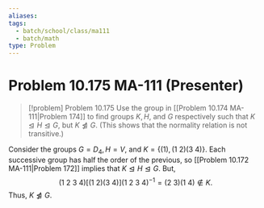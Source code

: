 ```yaml
---
aliases: 
tags:
  - batch/school/class/ma111
  - batch/math
type: Problem
---
```

# Problem 10.175 MA-111 (Presenter)

> [!problem] Problem 10.175
> Use the group in [[Problem 10.174 MA-111|Problem 174]] to find groups $K,H,$ and $G$ respectively such that $K\trianglelefteq H \trianglelefteq G$, but $K\not\trianglelefteq G$. (This shows that the normality relation is not transitive.)

Consider the groups $G=D_{4}, H=V,$ and $K=\{ (1), (1\ 2)(3\ 4) \}$. Each successive group has half the order of the previous, so [[Problem 10.172 MA-111|Problem 172]] implies that $K \trianglelefteq H \trianglelefteq G$. But,
$$
(1\ 2\ 3\ 4)\big[(1\ 2)(3\ 4)\big](1\ 2\ 3\ 4)^{-1} = (2\ 3)(1\ 4) \notin  K.
$$
Thus, $K \not\trianglelefteq G$.
